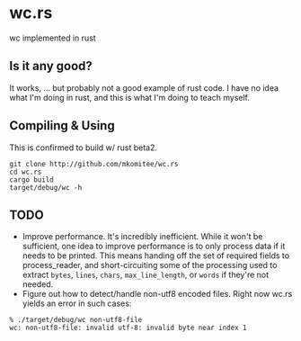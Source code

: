# wc.rs
wc implemented in rust

## Is it any good?

It works, ... but probably not a good example of rust code. I have no
idea what I'm doing in rust, and this is what I'm doing to teach myself.

## Compiling & Using

This is confirmed to build w/ rust beta2.

```
git clone http://github.com/mkomitee/wc.rs
cd wc.rs
cargo build
target/debug/wc -h
```

## TODO
* Improve performance. It's incredibly inefficient. While it won't be
  sufficient, one idea to improve performance is to only process data
  if it needs to be printed. This means handing off the set of required
  fields to process_reader, and short-circuiting some of the processing
  used to extract `bytes`, `lines`, `chars`, `max_line_length`, or
  `words` if they're not needed.
* Figure out how to detect/handle non-utf8 encoded files. Right now
  wc.rs yields an error in such cases:

```
% ./target/debug/wc non-utf8-file
wc: non-utf8-file: invalid utf-8: invalid byte near index 1
```
